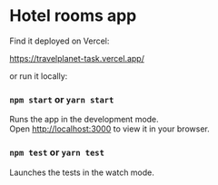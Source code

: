 # Hotel rooms app

Find it deployed on Vercel: 

https://travelplanet-task.vercel.app/

or run it locally:

### `npm start` or `yarn start`

Runs the app in the development mode.\
Open [http://localhost:3000](http://localhost:3000) to view it in your browser.


### `npm test` or `yarn test`

Launches the tests in the watch mode.

